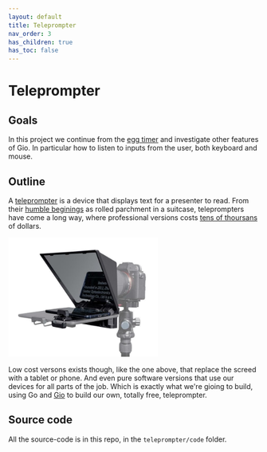 ```yaml
---
layout: default
title: Teleprompter
nav_order: 3
has_children: true
has_toc: false
---
```



# Teleprompter

## Goals

In this project we continue from the [egg timer](../egg_timer/) and investigate other features of Gio. In particular how to listen to inputs from the user, both keyboard and mouse. 

## Outline

A [teleprompter](https://en.wikipedia.org/wiki/Teleprompter) is a device that displays text for a presenter to read. From their [humble beginings](https://www.smithsonianmag.com/history/a-brief-history-of-the-teleprompter-88039053/) as rolled parchment in a suitcase, teleprompters have come a long way, where professional versions costs [tens of thoursans](https://www.bhphotovideo.com/c/product/1576296-REG/acebil_pro_s21thbkit2_21_studio_wuxga_prompter.html) of dollars. 

<img src="teleprompter.jpeg" alt="Teleprompter" width="300"/>

Low cost versons exists though, like the one above, that replace the screed with a tablet or phone. And even pure software versions that use our devices for all parts of the job. Which is exactly what we're gioing to build, using Go and [Gio](www.gioui.org) to build our own, totally free, teleprompter.


## Source code
All the source-code is in this repo, in the ```teleprompter/code``` folder.

